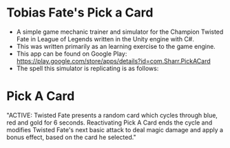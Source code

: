 # Tobias Fate's Pick a Card #
* A simple game mechanic trainer and simulator for the Champion Twisted Fate in League of Legends written in the Unity engine with C#.
* This was written primarily as an learning exercise to the game engine.
* This app can be found on Google Play: https://play.google.com/store/apps/details?id=com.Sharr.PickACard
* The spell this simulator is replicating is as follows:
# Pick A Card #
"ACTIVE: Twisted Fate presents a random card which cycles through blue, red and gold for 6 seconds. Reactivating Pick A Card ends the cycle and modifies Twisted Fate's next basic attack to deal magic damage and apply a bonus effect, based on the card he selected."